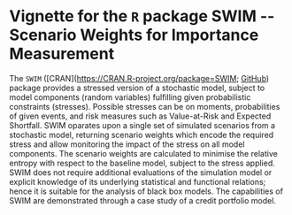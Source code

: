 
# Vignette for the `R` package SWIM -- Scenario Weights for Importance Measurement
 
The `SWIM` ([CRAN](https://CRAN.R-project.org/package=SWIM; [GitHub](https://github.com/spesenti/SWIM)) package provides a stressed version of a stochastic model, subject to model components (random variables)
  fulfilling given probabilistic constraints (stresses). Possible stresses can be
  on  moments, probabilities of given events, and risk measures such as Value-at-Risk
  and Expected Shortfall. SWIM oparates upon a single set of simulated scenarios from
  a stochastic model, returning scenario weights which encode the required stress
  and allow monitoring the impact of the stress on all model components. The scenario
  weights are calculated to minimise the relative entropy with respect to the baseline
  model, subject to the stress applied. SWIM does not require additional evaluations
  of the simulation model or explicit knowledge of its underlying statistical and 
  functional relations; hence it is suitable for the analysis of black box models.
  The capabilities of SWIM are demonstrated through a case study of a credit portfolio
  model. 